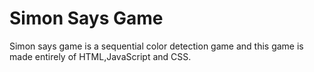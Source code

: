 # Simon Says Game
Simon says game is a sequential color detection game and this game is made entirely of HTML,JavaScript and CSS.
